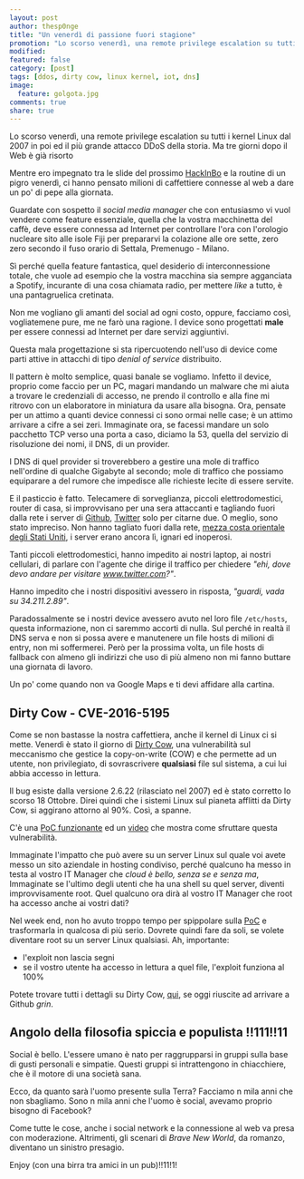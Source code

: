 ```yaml
---
layout: post
author: thesp0nge
title: "Un venerdì di passione fuori stagione"
promotion: "Lo scorso venerdì, una remote privilege escalation su tutti i kernel Linux dal 2007 in poi ed il più grande attacco DDoS della storia. Ma tre giorni dopo il Web è già risorto."
modified: 
featured: false
category: [post]
tags: [ddos, dirty cow, linux kernel, iot, dns]
image:
  feature: golgota.jpg
comments: true
share: true
---
```


Lo scorso venerdì, una remote privilege escalation su tutti i kernel Linux dal
2007 in poi ed il più grande attacco DDoS della storia. Ma tre giorni dopo il
Web è già risorto

Mentre ero impegnato tra le slide del prossimo
[HackInBo](https://www.hackinbo.it) e la routine di un pigro venerdì, ci hanno
pensato milioni di caffettiere connesse al web a dare un po' di pepe alla
giornata.

Guardate con sospetto il _social media manager_ che con entusiasmo vi vuol
vendere come feature essenziale, quella che la vostra macchinetta del caffè,
deve essere connessa ad Internet per controllare l'ora con l'orologio nucleare
sito alle isole Fiji per prepararvi la colazione alle ore sette, zero zero
secondo il fuso orario di Settala, Premenugo - Milano.

Sì perché quella feature fantastica, quel desiderio di interconnessione totale,
che vuole ad esempio che la vostra macchina sia sempre agganciata a Spotify,
incurante di una cosa chiamata radio, per mettere _like_ a tutto, è una
pantagruelica cretinata.

Non me vogliano gli amanti del social ad ogni costo, oppure, facciamo così,
vogliatemene pure, me ne farò una ragione. I device sono progettati **male**
per essere connessi ad Internet per dare servizi aggiuntivi.

Questa mala progettazione si sta ripercuotendo nell'uso di device come parti
attive in attacchi di tipo _denial of service_ distribuito.

Il pattern è molto semplice, quasi banale se vogliamo. Infetto il device,
proprio come faccio per un PC, magari mandando un malware che mi aiuta a
trovare le credenziali di accesso, ne prendo il controllo e alla fine mi
ritrovo con un elaboratore in miniatura da usare alla bisogna. Ora, pensate per
un attimo a quanti device connessi ci sono ormai nelle case; è un attimo
arrivare a cifre a sei zeri. Immaginate ora, se facessi mandare un solo
pacchetto TCP verso una porta a caso, diciamo la 53, quella del servizio di
risoluzione dei nomi, il DNS, di un provider.

I DNS di quel provider si troverebbero a gestire una mole di traffico
nell'ordine di qualche Gigabyte al secondo; mole di traffico che possiamo
equiparare a del rumore che impedisce alle richieste lecite di essere servite.

E il pasticcio è fatto. Telecamere di sorveglianza, piccoli elettrodomestici,
router di casa, si improvvisano per una sera attaccanti e tagliando fuori dalla
rete i server di [Github](https://github.com), [Twitter](https://twitter.com)
solo per citarne due. O meglio, sono stato impreciso. Non hanno tagliato fuori
dalla rete, [mezza costa orientale degli Stati Uniti](#), i server erano ancora
lì, ignari ed inoperosi.

Tanti piccoli elettrodomestici, hanno impedito ai
nostri laptop, ai nostri cellulari, di parlare con l'agente che dirige il
traffico per chiedere _"ehi, dove devo andare per visitare www.twitter.com?"_.

Hanno impedito che i nostri dispositivi avessero in risposta, _"guardi, vada su
34.211.2.89"_.

Paradossalmente se i nostri device avessero avuto nel loro file
```/etc/hosts```, questa informazione, non ci saremmo accorti di nulla. Sul
perché in realtà il DNS serva e non si possa avere e manutenere un file hosts
di milioni di entry, non mi soffermerei. Però per la prossima volta, un file
hosts di fallback con almeno gli indirizzi che uso di più almeno non mi fanno
buttare una giornata di lavoro.

Un po' come quando non va Google Maps e ti devi affidare alla cartina.

## Dirty Cow - CVE-2016-5195

Come se non bastasse la nostra caffettiera, anche il kernel di Linux ci si
mette. Venerdì è stato il giorno di [Dirty Cow](http://dirtycow.ninja), una
vulnerabilità sul meccanismo che gestice la copy-on-write (COW) e che permette
ad un utente, non privilegiato, di sovrascrivere **qualsiasi** file sul
sistema, a cui lui abbia accesso in lettura.

Il bug esiste dalla versione 2.6.22 (rilasciato nel 2007) ed è stato corretto
lo scorso 18 Ottobre. Direi quindi che i sistemi Linux sul pianeta afflitti da
Dirty Cow, si aggirano attorno al 90%. Così, a spanne.

C'è una [PoC
funzionante](https://raw.githubusercontent.com/dirtycow/dirtycow.github.io/master/dirtyc0w.c)
ed un [video](https://asciinema.org/a/03vjb3711y24wszr9we7y4f0b) che mostra
come sfruttare questa vulnerabilità.

Immaginate l'impatto che può avere su un server Linux sul quale voi avete messo
un sito aziendale in hosting condiviso, perché qualcuno ha messo in testa al
vostro IT Manager che _cloud è bello, senza se e senza ma_, Immaginate se
l'ultimo degli utenti che ha una shell su quel server, diventi improvvisamente
root. Quel qualcuno ora dirà al vostro IT Manager che root ha accesso anche ai
vostri dati?

Nel week end, non ho avuto troppo tempo per spippolare sulla
[PoC](https://raw.githubusercontent.com/dirtycow/dirtycow.github.io/master/dirtyc0w.c)
e trasformarla in qualcosa di più serio. Dovrete quindi fare da soli, se volete
diventare root su un server Linux qualsiasi. Ah, importante:

* l'exploit non lascia segni
* se il vostro utente ha accesso in lettura a quel file, l'exploit funziona al
  100%

Potete trovare tutti i dettagli su Dirty Cow,
[qui](https://github.com/dirtycow/dirtycow.github.io/wiki/VulnerabilityDetails),
se oggi riuscite ad arrivare a Github *grin*.

## Angolo della filosofia spiccia e populista !!111!!11

Social è bello. L'essere umano è nato per raggrupparsi in gruppi sulla base di
gusti personali e simpatie. Questi gruppi si intrattengono in chiacchiere, che
è il motore di una società sana.

Ecco, da quanto sarà l'uomo presente sulla Terra? Facciamo n mila anni che non
sbagliamo. Sono n mila anni che l'uomo è social, avevamo proprio bisogno di
Facebook?

Come tutte le cose, anche i social network e la connessione al web va presa con
moderazione. Altrimenti, gli scenari di _Brave New World_, da romanzo,
diventano un sinistro presagio.

Enjoy (con una birra tra amici in un pub)!!11!1!
